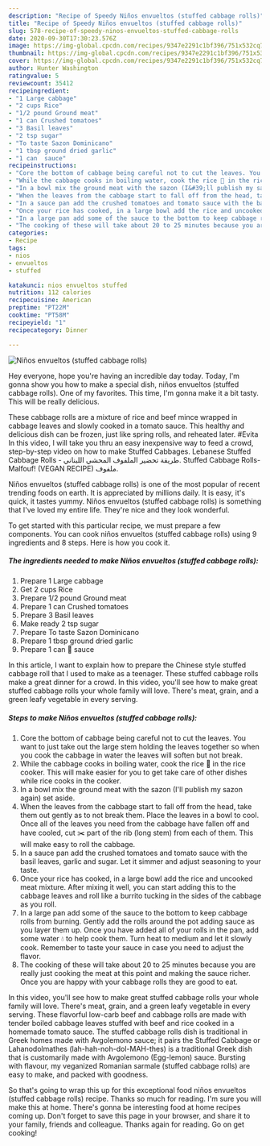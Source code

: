 ```yaml
---
description: "Recipe of Speedy Niños envueltos (stuffed cabbage rolls)"
title: "Recipe of Speedy Niños envueltos (stuffed cabbage rolls)"
slug: 578-recipe-of-speedy-ninos-envueltos-stuffed-cabbage-rolls
date: 2020-09-30T17:30:23.576Z
image: https://img-global.cpcdn.com/recipes/9347e2291c1bf396/751x532cq70/ninos-envueltos-stuffed-cabbage-rolls-recipe-main-photo.jpg
thumbnail: https://img-global.cpcdn.com/recipes/9347e2291c1bf396/751x532cq70/ninos-envueltos-stuffed-cabbage-rolls-recipe-main-photo.jpg
cover: https://img-global.cpcdn.com/recipes/9347e2291c1bf396/751x532cq70/ninos-envueltos-stuffed-cabbage-rolls-recipe-main-photo.jpg
author: Hunter Washington
ratingvalue: 5
reviewcount: 35412
recipeingredient:
- "1 Large cabbage"
- "2 cups Rice"
- "1/2 pound Ground meat"
- "1 can Crushed tomatoes"
- "3 Basil leaves"
- "2 tsp sugar"
- "To taste Sazon Dominicano"
- "1 tbsp ground dried garlic"
- "1 can  sauce"
recipeinstructions:
- "Core the bottom of cabbage being careful not to cut the leaves. You want to just take out the large stem holding the leaves together so when you cook the cabbage in water the leaves will soften but not break."
- "While the cabbage cooks in boiling water, cook the rice 🍚 in the rice cooker. This will make easier for you to get take care of other dishes while rice cooks in the cooker."
- "In a bowl mix the ground meat with the sazon (I&#39;ll publish my sazon again) set aside."
- "When the leaves from the cabbage start to fall off from the head, take them out gently as to not break them. Place the leaves in a bowl to cool. Once all of the leaves you need from the cabbage have fallen off and have cooled, cut ✂️ part of the rib (long stem) from each of them. This will make easy to roll the cabbage."
- "In a sauce pan add the crushed tomatoes and tomato sauce with the basil leaves, garlic and sugar. Let it simmer and adjust seasoning to your taste."
- "Once your rice has cooked, in a large bowl add the rice and uncooked meat mixture. After mixing it well, you can start adding this to the cabbage leaves and roll like a burrito tucking in the sides of the cabbage as you roll."
- "In a large pan add some of the sauce to the bottom to keep cabbage rolls from burning. Gently add the rolls around the pot adding sauce as you layer them up. Once you have added all of your rolls in the pan, add some water 💧 to help cook them. Turn heat to medium and let it slowly cook. Remember to taste your sauce in case you need to adjust the flavor."
- "The cooking of these will take about 20 to 25 minutes because you are really just cooking the meat at this point and making the sauce richer. Once you are happy with your cabbage rolls they are good to eat."
categories:
- Recipe
tags:
- nios
- envueltos
- stuffed

katakunci: nios envueltos stuffed 
nutrition: 112 calories
recipecuisine: American
preptime: "PT22M"
cooktime: "PT58M"
recipeyield: "1"
recipecategory: Dinner

---
```



![Niños envueltos (stuffed cabbage rolls)](https://img-global.cpcdn.com/recipes/9347e2291c1bf396/751x532cq70/ninos-envueltos-stuffed-cabbage-rolls-recipe-main-photo.jpg)

Hey everyone, hope you're having an incredible day today. Today, I'm gonna show you how to make a special dish, niños envueltos (stuffed cabbage rolls). One of my favorites. This time, I'm gonna make it a bit tasty. This will be really delicious.

These cabbage rolls are a mixture of rice and beef mince wrapped in cabbage leaves and slowly cooked in a tomato sauce. This healthy and delicious dish can be frozen, just like spring rolls, and reheated later. #Evita In this video, I will take you thru an easy inexpensive way to feed a crowd, step-by-step video on how to make Stuffed Cabbages. Lebanese Stuffed Cabbage Rolls - طريقة تحضير الملفوف المحشي اللبناني. Stuffed Cabbage Rolls- Malfouf! (VEGAN RECIPE) ملفوف.

Niños envueltos (stuffed cabbage rolls) is one of the most popular of recent trending foods on earth. It is appreciated by millions daily. It is easy, it's quick, it tastes yummy. Niños envueltos (stuffed cabbage rolls) is something that I've loved my entire life. They're nice and they look wonderful.


To get started with this particular recipe, we must prepare a few components. You can cook niños envueltos (stuffed cabbage rolls) using 9 ingredients and 8 steps. Here is how you cook it.

<!--inarticleads1-->

##### The ingredients needed to make Niños envueltos (stuffed cabbage rolls):

1. Prepare 1 Large cabbage
1. Get 2 cups Rice
1. Prepare 1/2 pound Ground meat
1. Prepare 1 can Crushed tomatoes
1. Prepare 3 Basil leaves
1. Make ready 2 tsp sugar
1. Prepare To taste Sazon Dominicano
1. Prepare 1 tbsp ground dried garlic
1. Prepare 1 can 🍅 sauce


In this article, I want to explain how to prepare the Chinese style stuffed cabbage roll that I used to make as a teenager. These stuffed cabbage rolls make a great dinner for a crowd. In this video, you&#39;ll see how to make great stuffed cabbage rolls your whole family will love. There&#39;s meat, grain, and a green leafy vegetable in every serving. 

<!--inarticleads2-->

##### Steps to make Niños envueltos (stuffed cabbage rolls):

1. Core the bottom of cabbage being careful not to cut the leaves. You want to just take out the large stem holding the leaves together so when you cook the cabbage in water the leaves will soften but not break.
1. While the cabbage cooks in boiling water, cook the rice 🍚 in the rice cooker. This will make easier for you to get take care of other dishes while rice cooks in the cooker.
1. In a bowl mix the ground meat with the sazon (I&#39;ll publish my sazon again) set aside.
1. When the leaves from the cabbage start to fall off from the head, take them out gently as to not break them. Place the leaves in a bowl to cool. Once all of the leaves you need from the cabbage have fallen off and have cooled, cut ✂️ part of the rib (long stem) from each of them. This will make easy to roll the cabbage.
1. In a sauce pan add the crushed tomatoes and tomato sauce with the basil leaves, garlic and sugar. Let it simmer and adjust seasoning to your taste.
1. Once your rice has cooked, in a large bowl add the rice and uncooked meat mixture. After mixing it well, you can start adding this to the cabbage leaves and roll like a burrito tucking in the sides of the cabbage as you roll.
1. In a large pan add some of the sauce to the bottom to keep cabbage rolls from burning. Gently add the rolls around the pot adding sauce as you layer them up. Once you have added all of your rolls in the pan, add some water 💧 to help cook them. Turn heat to medium and let it slowly cook. Remember to taste your sauce in case you need to adjust the flavor.
1. The cooking of these will take about 20 to 25 minutes because you are really just cooking the meat at this point and making the sauce richer. Once you are happy with your cabbage rolls they are good to eat.


In this video, you&#39;ll see how to make great stuffed cabbage rolls your whole family will love. There&#39;s meat, grain, and a green leafy vegetable in every serving. These flavorful low-carb beef and cabbage rolls are made with tender boiled cabbage leaves stuffed with beef and rice cooked in a homemade tomato sauce. The stuffed cabbage rolls dish is traditional in Greek homes made with Avgolemono sauce; it pairs the Stuffed Cabbage or Lahanodolmathes (lah-hah-noh-dol-MAH-thes) is a traditional Greek dish that is customarily made with Avgolemono (Egg-lemon) sauce. Bursting with flavour, my veganized Romanian sarmale (stuffed cabbage rolls) are easy to make, and packed with goodness. 

So that's going to wrap this up for this exceptional food niños envueltos (stuffed cabbage rolls) recipe. Thanks so much for reading. I'm sure you will make this at home. There's gonna be interesting food at home recipes coming up. Don't forget to save this page in your browser, and share it to your family, friends and colleague. Thanks again for reading. Go on get cooking!
